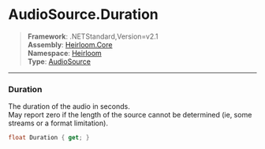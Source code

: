# AudioSource.Duration

> **Framework**: .NETStandard,Version=v2.1  
> **Assembly**: [Heirloom.Core][0]  
> **Namespace**: [Heirloom][0]  
> **Type**: [AudioSource][1]  

--------------------------------------------------------------------------------

### Duration

The duration of the audio in seconds.   
 May report zero if the length of the source cannot be determined (ie, some streams or a format limitation).

```cs
float Duration { get; }
```

[0]: ../Heirloom.Core.md
[1]: Heirloom.AudioSource.md
